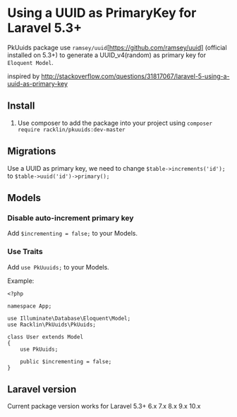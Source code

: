 # Using a UUID as PrimaryKey for Laravel 5.3+
PkUuids package use `ramsey/uuid`[https://github.com/ramsey/uuid] (official installed on 5.3+) to generate a UUID_v4(random) as primary key for `Eloquent Model`.


inspired by http://stackoverflow.com/questions/31817067/laravel-5-using-a-uuid-as-primary-key

## Install
1. Use composer to add the package into your project
using
`composer require racklin/pkuuids:dev-master`

## Migrations
Use a UUID as primary key, we need to change `$table->increments('id');` to `$table->uuid('id')->primary();`

## Models
### Disable auto-increment primary key
Add `$incrementing = false;` to your Models.

### Use Traits
Add `use PkUuuids;` to your Models.

Example:
```
<?php

namespace App;

use Illuminate\Database\Eloquent\Model;
use Racklin\PkUuids\PkUuids;

class User extends Model
{
    use PkUuids;

    public $incrementing = false;
}
```


## Laravel version

Current package version works for Laravel 5.3+ 6.x 7.x 8.x 9.x 10.x
